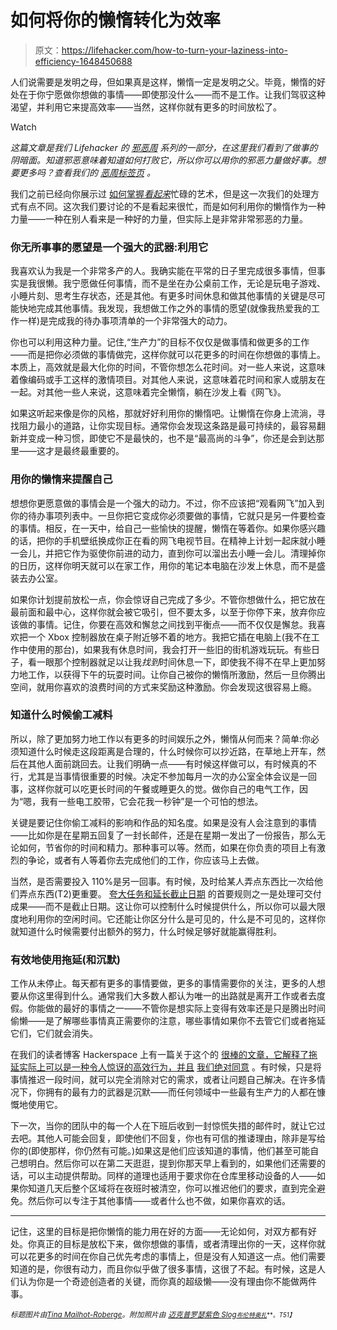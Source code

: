 # 如何将你的懒惰转化为效率

> 原文：<https://lifehacker.com/how-to-turn-your-laziness-into-efficiency-1648450688>

人们说需要是发明之母，但如果真是这样，懒惰一定是发明之父。毕竟，懒惰的好处在于你宁愿做你想做的事情——即使那没什么——而不是工作。让我们驾驭这种渴望，并利用它来提高效率——当然，这样你就有更多的时间放松了。

Watch

*这篇文章是我们 Lifehacker 的* [*邪恶周*](https://lifehacker.com/welcome-to-lifehackers-fifth-annual-evil-week-1647621043) *系列的一部分，在这里我们看到了做事的阴暗面。知道邪恶意味着知道如何打败它，所以你可以用你的邪恶力量做好事。想要更多吗？查看我们的* [*恶周标签页*](http://lifehacker.com/tag/evilweek) *。*

我们之前已经向你展示过 [如何掌握*看起来*](https://lifehacker.com/how-to-master-the-art-of-looking-busy-5952456)忙碌的艺术，但是这一次我们的处理方式有点不同。这次我们要讨论的不是看起来很忙，而是如何利用你的懒惰作为一种力量——一种在别人看来是一种好的力量，但实际上是非常非常邪恶的力量。

### 你无所事事的愿望是一个强大的武器:利用它

我喜欢认为我是一个非常多产的人。我确实能在平常的日子里完成很多事情，但事实是我很懒。我宁愿做任何事情，而不是坐在办公桌前工作，无论是玩电子游戏、小睡片刻、思考生存状态，还是其他。有更多时间休息和做其他事情的关键是尽可能快地完成其他事情。我发现，我想做工作之外的事情的愿望(就像我热爱我的工作一样)是完成我的待办事项清单的一个非常强大的动力。

你也可以利用这种力量。记住,“生产力”的目标不仅仅是做事情和做更多的工作——而是把你必须做的事情做完，这样你就可以花更多的时间在你想做的事情上。本质上，高效就是最大化你的时间，不管你想怎么花时间。对一些人来说，这意味着像编码或手工这样的激情项目。对其他人来说，这意味着花时间和家人或朋友在一起。对其他一些人来说，这意味着完全懒惰，躺在沙发上看《网飞》。

如果这听起来像是你的风格，那就好好利用你的懒惰吧。让懒惰在你身上流淌，寻找阻力最小的道路，让你实现目标。通常你会发现这条路是最可持续的，最容易翻新并变成一种习惯，即使它不是最快的，也不是“最高尚的斗争”，你还是会到达那里——这才是最终最重要的。

### 用你的懒惰来提醒自己

想想你更愿意做的事情会是一个强大的动力。不过，你不应该把“观看网飞”加入到你的待办事项列表中。一旦你把它变成你必须要做的事情，它就只是另一件要检查的事情。相反，在一天中，给自己一些愉快的提醒，懒惰在等着你。如果你感兴趣的话，把你的手机壁纸换成你正在看的网飞电视节目。在精神上计划一起床就小睡一会儿，并把它作为驱使你前进的动力，直到你可以溜出去小睡一会儿。清理掉你的日历，这样你明天就可以在家工作，用你的笔记本电脑在沙发上休息，而不是盛装去办公室。

如果你计划提前放松一点，你会惊讶自己完成了多少。不管你想做什么，把它放在最前面和最中心，这样你就会被它吸引，但不要太多，以至于你停下来，放弃你应该做的事情。记住，你要在高效和懈怠之间找到平衡点——而不仅仅是懈怠。我喜欢把一个 Xbox 控制器放在桌子附近够不着的地方。我把它插在电脑上(我不在工作中使用的那台)，如果我有休息时间，我会打开一些旧的街机游戏玩玩。有些日子，看一眼那个控制器就足以让我*找到*时间休息一下，即使我不得不在早上更加努力地工作，以获得下午的玩耍时间。让你自己被你的懒惰所激励，然后一旦你腾出空间，就用你喜欢的浪费时间的方式来奖励这种激励。你会发现这很容易上瘾。

### 知道什么时候偷工减料

所以，除了更加努力地工作以有更多的时间娱乐之外，懒惰从何而来？简单:你必须知道什么时候走这段距离是合理的，什么时候你可以抄近路，在草地上开车，然后在其他人面前跳回去。让我们明确一点——有时候这样做可以，有时候真的不行，尤其是当事情很重要的时候。决定不参加每月一次的办公室全体会议是一回事，这样你就可以吃更长时间的午餐或睡更久的觉。做你自己的电气工作，因为“嗯，我有一些电工胶带，它会花我一秒钟”是一个可怕的想法。

关键是要记住你偷工减料的影响和作品的知名度。如果是没有人会注意到的事情——比如你是在星期五回复了一封长邮件，还是在星期一发出了一份报告，那么无论如何，节省你的时间和精力。那种事可以等。然而，如果在你负责的项目上有激烈的争论，或者有人等着你去完成他们的工作，你应该马上去做。

当然，是否需要投入 110%是另一回事。有时候，及时给某人弄点东西比一次给他们弄点东西(T2)更重要。 [夸大任务和延长截止日期](https://lifehacker.com/how-to-inflate-tasks-and-extend-due-dates-1455424470) 的首要规则之一是处理可交付成果——而不是截止日期。这让你可以控制什么时候提供什么，所以你可以最大限度地利用你的空闲时间。它还能让你区分什么是可见的，什么是不可见的，这样你就知道什么时候需要付出额外的努力，什么时候足够好就能赢得胜利。

### 有效地使用拖延(和沉默)

工作从未停止。每天都有更多的事情要做，更多的事情需要你的关注，更多的人想要从你这里得到什么。通常我们大多数人都认为唯一的出路就是离开工作或者去度假。你能做的最好的事情之一——不管你是想实际上变得有效率还是只是腾出时间偷懒——是了解哪些事情真正需要你的注意，哪些事情如果你不去管它们或者拖延它们，它们就会消失。

在我们的读者博客 Hackerspace 上有一篇关于这个的 [很棒的文章，它解释了拖延实际上可以是一种令人惊讶的高效行为，并且](https://hackerspace.kinja.com/how-procrastination-can-become-a-productive-activity-1440113157) [我们绝对同意](http://lifehacker.com/six-lazy-ways-to-trick-your-brain-into-being-productive-5987548) 。有时候，只是将事情推迟一段时间，就可以完全消除对它的需求，或者让问题自己解决。在许多情况下，你拥有的最有力的武器是沉默——而任何领域中一些最有生产力的人都在慷慨地使用它。

下一次，当你的团队中的每一个人在下班后收到一封惊慌失措的邮件时，就让它过去吧。其他人可能会回复，即使他们不回复，你也有可信的推诿理由，除非是写给你的(即使那样，你仍然有可能。)如果这是他们应该知道的事情，他们甚至可能自己想明白。然后你可以在第二天逛逛，提到你那天早上看到的，如果他们还需要的话，可以主动提供帮助。同样的道理也适用于要求你在仓库里移动设备的人——如果你知道几天后整个区域将在夜班时被清空，你可以推迟他们的要求，直到完全避免。然后你可以专注于其他事情——或者什么也不做，如果你喜欢的话。

* * *

记住，这里的目标是把你懒惰的能力用在好的方面——无论如何，对双方都有好处。你真正的目标是放松下来，做你想做的事情，或者清理出你的一天，这样你就可以花更多的时间在你自己优先考虑的事情上，但是没有人知道这一点。他们需要知道的是，你很有动力，而且你似乎做了很多事情，这很了不起。有时候，这是人们认为你是一个奇迹创造者的关键，而你真的超级懒——没有理由你不能做两件事。

<small>*标题图片由*</small>[<small>*Tina Mailhot-Roberge*</small>](http://vervex.ca)<small>*。附加照片由*</small> [<small>*迈克普罗瑟*</small>](https://www.flickr.com/photos/colmmcsky/6974064469/)<small></small>*[<small>*紫色 Slog*</small>](https://www.flickr.com/photos/purpleslog/183842413/)<small>*[<small>*布伦特奥扎*</small>](https://www.flickr.com/photos/brento/4943184752)<small>**。*T51】*</small>*</small>*